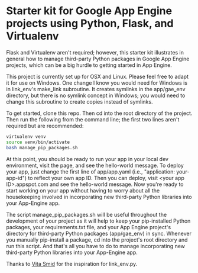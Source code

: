 # Starter kit for Google App Engine projects using Python, Flask, and Virtualenv

Flask and Virtualenv aren't required; however, this starter kit illustrates in general how to manage third-party Python packages in Google App Engine projects, which can be a big hurdle to getting started in App Engine.

This project is currently set up for OSX and Linux.  Please feel free to adapt it for use on Windows.  One change I know you would need for Windows is in link_env's make_link subroutine.  It creates symlinks in the app/gae_env directory, but there is no symlink concept in Windows; you would need to change this subroutine to create copies instead of symlinks.

To get started, clone this repo.  Then cd into the root directory of the project.  Then run the following from the command line; the first two lines aren't required but are recommended:

```bash
virtualenv venv
source venv/bin/activate
bash manage_pip_packages.sh
```

At this point, you should be ready to run your app in your local dev environment, visit the page, and see the hello-world message.  To deploy your app, just change the first line of app/app.yaml (i.e., "application: your-app-id") to reflect your own app ID.  Then you can deploy, visit \<your app ID\>.appspot.com and see the hello-world message.  Now you're ready to start working on your app without having to worry about all the housekeeping involved in incorporating new third-party Python libraries into your App-Engine app.

The script manage_pip_packages.sh will be useful throughout the development of your project as it will help to keep your pip-installed Python packages, your requirements.txt file, and your App Engine project's directory for third-party Python packages (app/gae_env) in sync.  Whenever you manually pip-install a package, cd into the project's root directory and run this script.  And that's all you have to do to manage incorporating new third-party Python libraries into your App-Engine app.


Thanks to [Vita Smid](https://github.com/ze-phyr-us/linkenv) for the inspiration for link_env.py.
